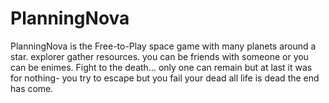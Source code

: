 # PlanningNova
PlanningNova is the Free-to-Play space game with many planets around a star. explorer gather resources. you can be friends with someone or you can be enimes.
Fight to the death... only one can remain but at last it was for nothing- you try to escape but you fail your dead all life is dead the end has come.
